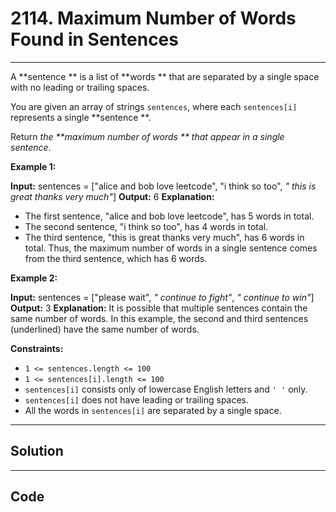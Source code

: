 # 2114. Maximum Number of Words Found in Sentences

---

A **sentence ** is a list of **words ** that are separated by a single space with no leading or trailing spaces.

You are given an array of strings `sentences`, where each `sentences[i]` represents a single **sentence **.

Return _the **maximum number of words ** that appear in a single sentence_.

 

**Example 1:**


**Input:** sentences = ["alice and bob love leetcode", "i think so too", _" this is great thanks very much"_]
**Output:** 6
**Explanation:** 
- The first sentence, "alice and bob love leetcode", has 5 words in total.
- The second sentence, "i think so too", has 4 words in total.
- The third sentence, "this is great thanks very much", has 6 words in total.
Thus, the maximum number of words in a single sentence comes from the third sentence, which has 6 words.


**Example 2:**


**Input:** sentences = ["please wait", _" continue to fight"_, _" continue to win"_]
**Output:** 3
**Explanation:** It is possible that multiple sentences contain the same number of words. 
In this example, the second and third sentences (underlined) have the same number of words.


 

**Constraints:**

  * `1 <= sentences.length <= 100`
  * `1 <= sentences[i].length <= 100`
  * `sentences[i]` consists only of lowercase English letters and `' '` only.
  * `sentences[i]` does not have leading or trailing spaces.
  * All the words in `sentences[i]` are separated by a single space.

---

## Solution



---

## Code
```python


```